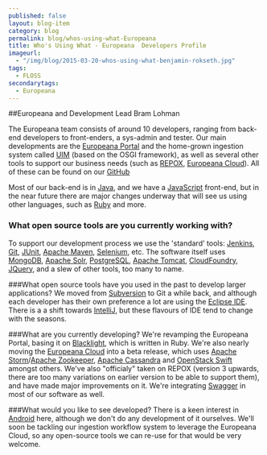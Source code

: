 ```yaml
---
published: false
layout: blog-item
category: blog
permalink: blog/whos-using-what-Europeana
title: Who's Using What - Europeana  Developers Profile
imageurl: 
  - "/img/blog/2015-03-20-whos-using-what-benjamin-rokseth.jpg"
tags: 
  - FLOSS
secondarytags:
  - Europeana
---
```

##Europeana and Development Lead Bram Lohman

The Europeana team consists of around 10 developers, ranging from back-end developers to front-enders, a sys-admin and tester. Our main developments are the [Europeana Portal](europeana.eu) and the home-grown ingestion system called [UIM](https://github.com/europeana/uim-europeana) (based on the OSGI framework), as well as several other tools to support our business needs (such as [REPOX](https://github.com/europeana/REPOX), [Europeana Cloud](https://github.com/europeana/Europeana-Cloud)). All of these can be found on our [GitHub](https://github.com/europeana)

Most of our back-end is in [Java](https://java.com/en/), and we have a [JavaScript](https://www.javascript.com/) front-end, but in the near future there are major changes underway that will see us using other languages, such as [Ruby](https://www.ruby-lang.org/en/) and more.

### What open source tools are you currently working with?
To support our development process we use the 'standard' tools: [Jenkins](https://jenkins-ci.org/), [Git](https://git-scm.com/), [JUnit](http://junit.org/), [Apache Maven](https://maven.apache.org/), [Selenium](http://www.seleniumhq.org/), etc. The software itself uses [MongoDB](https://www.mongodb.org/), [Apache Solr](http://lucene.apache.org/solr/), [PostgreSQL](http://www.postgresql.org/), [Apache Tomcat](http://tomcat.apache.org/), [CloudFoundry](https://www.cloudfoundry.org/index.html), [JQuery](https://jquery.com/), and a slew of other tools, too many to name.

###What open source tools have you used in the past to develop larger applications?
We moved from [Subversion](https://subversion.apache.org/) to Git a while back, and although each developer has their own preference a lot are using the [Eclipse IDE](https://eclipse.org/downloads/). There is a a shift towards [IntelliJ](https://www.jetbrains.com/idea/), but these flavours of IDE tend to change with the seasons. 

###What are you currently developing?
We're revamping the Europeana Portal, basing it on [Blacklight](http://projectblacklight.org/), which is written in Ruby. We're also nearly moving the [Europeana Cloud](http://pro.europeana.eu/structure/europeana-cloud) into a beta release, which uses [Apache Storm](https://storm.apache.org/)/[Apache Zookeeper](https://zookeeper.apache.org/), [Apache Cassandra](http://cassandra.apache.org/) and [OpenStack Swift](http://docs.openstack.org/developer/swift/) amongst others.
We've also "officialy" taken on REPOX (version 3 upwards, there are too many variations on earlier version to be able to support them), and have made major improvements on it. We're integrating [Swagger](http://swagger.io/) in most of our software as well.

###What would you like to see developed?
There is a keen interest in [Android](http://developer.android.com/reference/android/os/package-summary.html) here, although we don't do any development of it ourselves. We'll soon be tackling our ingestion workflow system to leverage the Europeana Cloud, so any open-source tools we can re-use for that would be very welcome.
